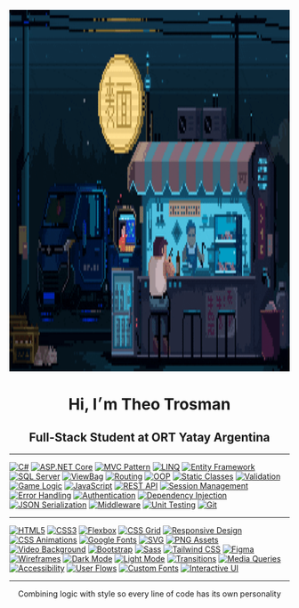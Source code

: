 <p align="center">
  <img src="c991e9eb7c467b34294be002b2493037.gif" width="900" height="650" alt="ascii banner"/>
</p>

<h1 align="center">Hi, I׳m Theo Trosman</h1>
<h2 align="center">Full-Stack Student at ORT Yatay Argentina</h2> 

--- 

[![C#](https://img.shields.io/badge/C%23-6B4C3B?style=for-the-badge&logo=csharp&logoColor=E2D8C3)]() 
[![ASP.NET Core](https://img.shields.io/badge/ASP.NET%20Core-8D6A53?style=for-the-badge&logo=dotnet&logoColor=D7CFC2)]() 
[![MVC Pattern](https://img.shields.io/badge/MVC-6B4C3B?style=for-the-badge&logo=visualstudiocode&logoColor=E2D8C3)]() 
[![LINQ](https://img.shields.io/badge/LINQ-8D6A53?style=for-the-badge&logo=codewars&logoColor=D7CFC2)]() 
[![Entity Framework](https://img.shields.io/badge/Entity%20Framework-6B4C3B?style=for-the-badge&logo=dotnet&logoColor=E2D8C3)]() 
[![SQL Server](https://img.shields.io/badge/SQL%20Server-8D6A53?style=for-the-badge&logo=microsoftsqlserver&logoColor=D7CFC2)]() 
[![ViewBag](https://img.shields.io/badge/ViewBag-6B4C3B?style=for-the-badge&logo=data&logoColor=E2D8C3)]() 
[![Routing](https://img.shields.io/badge/Routing-8D6A53?style=for-the-badge&logo=github&logoColor=D7CFC2)]() 
[![OOP](https://img.shields.io/badge/OOP-6B4C3B?style=for-the-badge&logo=abstract&logoColor=E2D8C3)]() 
[![Static Classes](https://img.shields.io/badge/Static%20Classes-8D6A53?style=for-the-badge&logo=circle&logoColor=D7CFC2)]() 
[![Validation](https://img.shields.io/badge/Validation-6B4C3B?style=for-the-badge&logo=check&logoColor=E2D8C3)]() 
[![Game Logic](https://img.shields.io/badge/Game%20Logic-8D6A53?style=for-the-badge&logo=joystick&logoColor=D7CFC2)]() 
[![JavaScript](https://img.shields.io/badge/JavaScript-6B4C3B?style=for-the-badge&logo=javascript&logoColor=E2D8C3)]() 
[![REST API](https://img.shields.io/badge/REST%20API-8D6A53?style=for-the-badge&logo=cloud&logoColor=D7CFC2)]() 
[![Session Management](https://img.shields.io/badge/Session%20Management-6B4C3B?style=for-the-badge&logo=session&logoColor=E2D8C3)]() 
[![Error Handling](https://img.shields.io/badge/Error%20Handling-8D6A53?style=for-the-badge&logo=bug&logoColor=D7CFC2)]() 
[![Authentication](https://img.shields.io/badge/Authentication-6B4C3B?style=for-the-badge&logo=unlock&logoColor=E2D8C3)]() 
[![Dependency Injection](https://img.shields.io/badge/Dependency%20Injection-8D6A53?style=for-the-badge&logo=syringe&logoColor=D7CFC2)]() 
[![JSON Serialization](https://img.shields.io/badge/JSON%20Serialization-6B4C3B?style=for-the-badge&logo=json&logoColor=E2D8C3)]() 
[![Middleware](https://img.shields.io/badge/Middleware-8D6A53?style=for-the-badge&logo=microsoft&logoColor=D7CFC2)]() 
[![Unit Testing](https://img.shields.io/badge/Unit%20Testing-6B4C3B?style=for-the-badge&logo=testtube&logoColor=E2D8C3)]() 
[![Git](https://img.shields.io/badge/Git-8D6A53?style=for-the-badge&logo=git&logoColor=D7CFC2)]()

---

[![HTML5](https://img.shields.io/badge/HTML5-7F6B60?style=for-the-badge&logo=html5&logoColor=E2D8C3)]() 
[![CSS3](https://img.shields.io/badge/CSS3-9B8C7F?style=for-the-badge&logo=css3&logoColor=D7CFC2)]() 
[![Flexbox](https://img.shields.io/badge/Flexbox-7F6B60?style=for-the-badge&logo=css3&logoColor=E2D8C3)]() 
[![CSS Grid](https://img.shields.io/badge/CSS%20Grid-9B8C7F?style=for-the-badge&logo=csswizardry&logoColor=D7CFC2)]() 
[![Responsive Design](https://img.shields.io/badge/Responsive%20Design-7F6B60?style=for-the-badge&logo=responsive&logoColor=E2D8C3)]() 
[![CSS Animations](https://img.shields.io/badge/CSS%20Animations-9B8C7F?style=for-the-badge&logo=css3&logoColor=D7CFC2)]() 
[![Google Fonts](https://img.shields.io/badge/Google%20Fonts-7F6B60?style=for-the-badge&logo=google&logoColor=E2D8C3)]() 
[![SVG](https://img.shields.io/badge/SVG-9B8C7F?style=for-the-badge&logo=svg&logoColor=D7CFC2)]() 
[![PNG Assets](https://img.shields.io/badge/PNG-7F6B60?style=for-the-badge&logo=file-image&logoColor=E2D8C3)]() 
[![Video Background](https://img.shields.io/badge/Video%20Background-9B8C7F?style=for-the-badge&logo=video&logoColor=D7CFC2)]() 
[![Bootstrap](https://img.shields.io/badge/Bootstrap-7F6B60?style=for-the-badge&logo=bootstrap&logoColor=E2D8C3)]() 
[![Sass](https://img.shields.io/badge/Sass-9B8C7F?style=for-the-badge&logo=sass&logoColor=D7CFC2)]() 
[![Tailwind CSS](https://img.shields.io/badge/TailwindCSS-7F6B60?style=for-the-badge&logo=tailwindcss&logoColor=E2D8C3)]() 
[![Figma](https://img.shields.io/badge/Figma-9B8C7F?style=for-the-badge&logo=figma&logoColor=D7CFC2)]() 
[![Wireframes](https://img.shields.io/badge/Wireframes-7F6B60?style=for-the-badge&logo=simpleicons&logoColor=E2D8C3)]() 
[![Dark Mode](https://img.shields.io/badge/Dark%20Mode-9B8C7F?style=for-the-badge&logo=moon&logoColor=D7CFC2)]() 
[![Light Mode](https://img.shields.io/badge/Light%20Mode-7F6B60?style=for-the-badge&logo=sun&logoColor=E2D8C3)]() 
[![Transitions](https://img.shields.io/badge/Transitions-9B8C7F?style=for-the-badge&logo=transition&logoColor=D7CFC2)]() 
[![Media Queries](https://img.shields.io/badge/Media%20Queries-7F6B60?style=for-the-badge&logo=css3&logoColor=E2D8C3)]() 
[![Accessibility](https://img.shields.io/badge/Accessibility-9B8C7F?style=for-the-badge&logo=accessibility&logoColor=D7CFC2)]() 
[![User Flows](https://img.shields.io/badge/User%20Flows-7F6B60?style=for-the-badge&logo=user&logoColor=E2D8C3)]() 
[![Custom Fonts](https://img.shields.io/badge/Custom%20Fonts-9B8C7F?style=for-the-badge&logo=font&logoColor=D7CFC2)]() 
[![Interactive UI](https://img.shields.io/badge/Interactive%20UI-7F6B60?style=for-the-badge&logo=interactive&logoColor=E2D8C3)]()


---

<p align="center">
Combining logic with style so every line of code has its own personality
</p>
